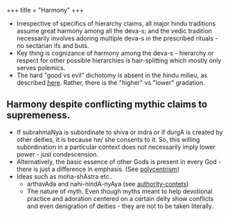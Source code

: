 +++
title = "Harmony"
+++

- Irrespective of specifics of hierarchy claims, all major hindu traditions assume great harmony among all the deva-s; and the vedic tradition necessarily involves adoring multiple deva-s in the prescribed rituals - no sectarian ifs and buts.
- Key thing is cognizance of harmony among the deva-s - hierarchy or respect for other possible hierarchies is hair-splitting which mostly only serves polemics.
- The hard "good vs evil" dichotomy is absent in the hindu milieu, as described [here](../non-evil/). Rather, there is the "higher" vs "lower" gradation.

## Harmony despite conflicting mythic claims to supremeness.
- If subrahmaNya is subordinate to shiva or indra or if durgA is created by other deities, it is because he/ she consents to it. So, this willing subordination in a particular context does not necessarily imply lower power - just condescension.
- Alternatively, the basic essence of other Gods is present in every God - there is just a difference in emphasis. (See [polycentrism](polycentrism/))
- Ideas such as moha-shAstra etc..
    - arthavAda and nahi-nindA-nyAya (see [authority-contets](authority-contets/))
    - The nature of myth. Even though myths meant to help devotional practice and adoration centered on a certain deity show conflicts and even denigration of deities - they are not to be taken literally.

